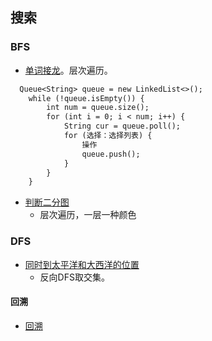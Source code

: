 ## 搜索 ##
### BFS ###
- [单词接龙](../src/bfs/WordLadder.java)。层次遍历。

``` txt
  Queue<String> queue = new LinkedList<>();
    while (!queue.isEmpty()) {
        int num = queue.size();
        for (int i = 0; i < num; i++) {
            String cur = queue.poll();
            for (选择：选择列表) {
				操作
                queue.push();
            }
        }
    }
```

- [判断二分图](../src/bfs/IsGraphBipartite.java)
  - 层次遍历，一层一种颜色

### DFS ###
- [同时到太平洋和大西洋的位置](../src/dfs/PacificAtlanticWaterFlow.java)
  - 反向DFS取交集。
#### 回溯 ####
- [回溯](./回溯.md)


